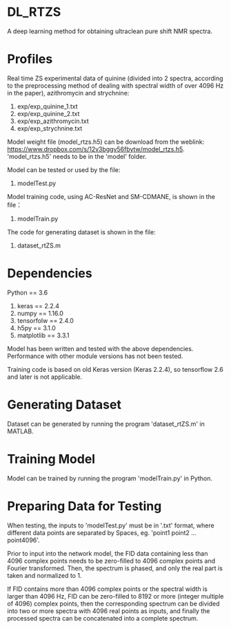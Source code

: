 # DL_RTZS
A deep learning method for obtaining ultraclean pure shift NMR spectra. 

# Profiles
Real time ZS experimental data of quinine (divided into 2 spectra, according to the preprocessing method of dealing with spectral width of over 4096 Hz in the paper), azithromycin and strychnine:
1. exp/exp_quinine_1.txt
2. exp/exp_quinine_2.txt
3. exp/exp_azithromycin.txt
4. exp/exp_strychnine.txt

Model weight file (model_rtzs.h5) can be download from the weblink: https://www.dropbox.com/s/12v3bggv56fbytw/model_rtzs.h5. 'model_rtzs.h5' needs to be in the 'model' folder.

Model can be tested or used by the file:
1. modelTest.py

Model training code, using AC-ResNet and SM-CDMANE, is shown in the file：
1. modelTrain.py

The code for generating dataset is shown in the file:
1. dataset_rtZS.m

# Dependencies
Python == 3.6
1. keras == 2.2.4
2. numpy == 1.16.0
3. tensorfolw == 2.4.0
4. h5py == 3.1.0
5. matplotlib == 3.3.1

Model has been written and tested with the above dependencies. Performance with other module versions has not been tested.

Training code is based on old Keras version (Keras 2.2.4), so tensorflow 2.6 and later is not applicable.

# Generating Dataset
Dataset can be generated by running the program 'dataset_rtZS.m' in MATLAB.

# Training Model
Model can be trained by running the program 'modelTrain.py' in Python.

# Preparing Data for Testing
When testing, the inputs to 'modelTest.py' must be in '.txt' format, where different data points are separated by Spaces, eg. 'point1 point2 ... point4096'.

Prior to input into the network model, the FID data containing less than 4096 complex points needs to be zero-filled to 4096 complex points and Fourier transformed. Then, the spectrum is phased, and only the real part is taken and normalized to 1.

If FID contains more than 4096 complex points or the spectral width is larger than 4096 Hz, FID can be zero-filled to 8192 or more (integer multiple of 4096) complex points, then the corresponding spectrum can be divided into two or more spectra with 4096 real points as inputs, and finally the processed spectra can be concatenated into a complete spectrum.
